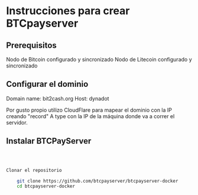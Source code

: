 # Instrucciones para crear BTCpayserver

## Prerequisitos

Nodo de Bitcoin configurado y sincronizado
Nodo de Litecoin configurado y sincronizado

## Configurar el dominio

Domain name: bit2cash.org
Host: dynadot

Por gusto propio utilizo CloudFlare para mapear el dominio con la IP creando "record" A type con la IP de la máquina donde va a correr el servidor.

## Instalar BTCPayServer

```sh



Clonar el repositorio

    git clone https://github.com/btcpayserver/btcpayserver-docker
    cd btcpayserver-docker






